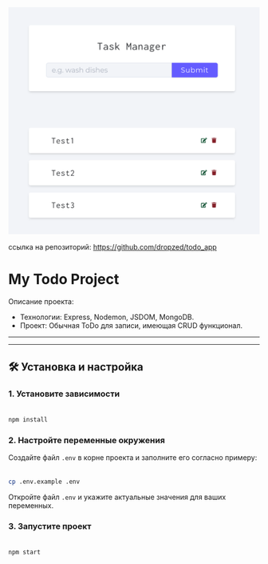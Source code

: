 ![img.png](img.png)


ссылка на репозиторий: https://github.com/dropzed/todo_app



# My Todo Project

Описание проекта: 
- Технологии: Express, Nodemon, JSDOM, MongoDB.
- Проект: Обычная ToDo для записи, имеющая CRUD функционал.

---

---

## 🛠️ Установка и настройка

### 1. Установите зависимости

```bash

npm install
```

### 2. Настройте переменные окружения

Создайте файл `.env` в корне проекта и заполните его согласно примеру:

```bash

cp .env.example .env
```

Откройте файл `.env` и укажите актуальные значения для ваших переменных.

### 3. Запустите проект

```bash

npm start
```
